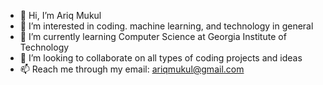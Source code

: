 - 👋 Hi, I’m Ariq Mukul
- 👀 I’m interested in coding. machine learning, and technology in general
- 🌱 I’m currently learning Computer Science at Georgia Institute of Technology
- 💞️ I’m looking to collaborate on all types of coding projects and ideas
- 📫 Reach me through my email: ariqmukul@gmail.com

<!---
ariqM1/ariqM1 is a ✨ special ✨ repository because its `README.md` (this file) appears on your GitHub profile.
You can click the Preview link to take a look at your changes.
--->

